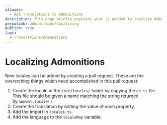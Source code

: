 ```yaml
---
aliases:
  - Add Translations to Admonitions
description: This page briefly explains what is needed to localize Admonitions.
permalink: admonitions/localizing
publish: true
tags:
  - Translations/Admonitions
---
```


# Localizing Admonitions

New locales can be added by creating a pull request. These are the overarching things which need accomplished in this pull request:

1.  Create the locale in the `/src/locales/` folder by copying the `en.ts` file. This file should be given a name matching the string returned by `moment.locale()`.
2.  Create the translation by editing the value of each property.
3.  Add the import in `locales.ts`.
4.  Add the language to the `localeMap` variable.

